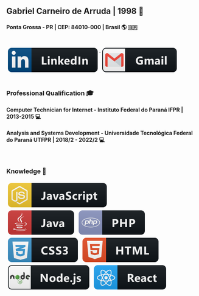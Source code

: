 ## __Gabriel Carneiro de Arruda | 1998__ :sheep:
#### __Ponta Grossa - PR | CEP: 84010-000 | Brasil__ :earth_americas: :brazil:

</br>
<a href="https://www.linkedin.com/in/gabriel-carneiro-0310a2196/">
  <img alt="linkedIn" style="vertical-align:top; margin:4px" src="https://github.com/MikeCodesDotNET/ColoredBadges/blob/master/svg/social/linkedin.svg" />
</a>
<a href="mailto:gabrielarruda08@gmail.com">
  <img alt="gabrielarruda08@gmail.com" style="vertical-align:top; margin:4px" src="https://github.com/MikeCodesDotNET/ColoredBadges/blob/master/svg/social/gmail.svg" />
</a>
</br></br>

### __Professional Qualification__ :mortar_board:
#### Computer Technician for Internet - Instituto Federal do Paraná IFPR | 2013-2015 :computer:
#### Analysis and Systems Development - Universidade Tecnológica Federal do Paraná UTFPR  | 2018/2 - 2022/2 :computer:
</br>

### __Knowledge__ :brain:
<img src="https://github.com/MikeCodesDotNET/ColoredBadges/blob/master/svg/dev/languages/js.svg" alt="js" style="vertical-align:top; margin:4px"></br> 
<img src="https://github.com/MikeCodesDotNET/ColoredBadges/blob/master/svg/dev/languages/java.svg" alt="java" style="vertical-align:top; margin:4px"> 
<img src="https://github.com/MikeCodesDotNET/ColoredBadges/blob/master/svg/dev/languages/php.svg" alt="php" style="vertical-align:top; margin:4px"> </br>
<img src="https://github.com/MikeCodesDotNET/ColoredBadges/blob/master/svg/dev/languages/css3.svg" alt="css3" style="vertical-align:top; margin:4px">
<img src="https://github.com/MikeCodesDotNET/ColoredBadges/blob/master/svg/dev/languages/html.svg" alt="html" style="vertical-align:top; margin:4px"> </br>
<img src="https://github.com/MikeCodesDotNET/ColoredBadges/blob/master/svg/dev/frameworks/nodejs.svg" alt="node.js" style="vertical-align:top; margin:4px">
<img src="https://github.com/MikeCodesDotNET/ColoredBadges/blob/master/svg/dev/frameworks/react.svg" alt="react" style="vertical-align:top; margin:4px"> </br>
</br></br></br>


<!--
**010010110/010010110** is a ✨ _special_ ✨ repository because its `README.md` (this file) appears on your GitHub profile.
link para icones 
link for icons
https://github.com/MikeCodesDotNET/ColoredBadges
-->

